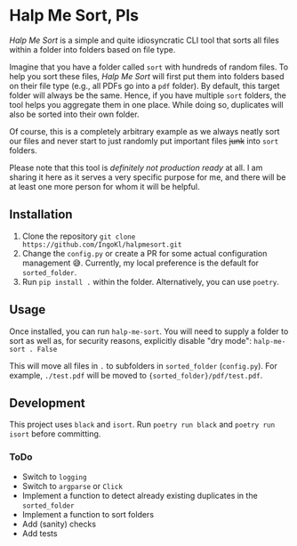 # Halp Me Sort, Pls

*Halp Me Sort* is a simple and quite idiosyncratic CLI tool that sorts all files within a folder into folders based on file type.

Imagine that you have a folder called `sort` with hundreds of random files. To help you sort these files, *Halp Me Sort* will first put them into folders based on their file type (e.g., all PDFs go into a `pdf` folder). By default, this target folder will always be the same. Hence, if you have multiple `sort` folders, the tool helps you aggregate them in one place. While doing so, duplicates will also be sorted into their own folder.

Of course, this is a completely arbitrary example as we always neatly sort our files and never start to just randomly put important files ~~junk~~ into `sort` folders.

Please note that this tool is *definitely not production ready* at all. I am sharing it here as it serves a very specific purpose for me, and there will be at least one more person for whom it will be helpful.

## Installation

1. Clone the repository `git clone https://github.com/IngoKl/halpmesort.git`
1. Change the `config.py` or create a PR for some actual configuration management 😅. Currently, my local preference is the default for `sorted_folder`.
1. Run `pip install .` within the folder. Alternatively, you can use `poetry`.

## Usage

Once installed, you can run `halp-me-sort`. You will need to supply a folder to sort as well as, for security reasons, explicitly disable "dry mode": `halp-me-sort . False`

This will move all files in `.` to subfolders in `sorted_folder` (`config.py`). For example, `./test.pdf` will be moved to `{sorted_folder}/pdf/test.pdf`.

## Development

This project uses `black` and `isort`. Run `poetry run black` and `poetry run isort` before committing.

### ToDo

- Switch to `logging`
- Switch to `argparse` or `Click`
- Implement a function to detect already existing duplicates in the `sorted_folder`
- Implement a function to sort folders
- Add (sanity) checks
- Add tests
